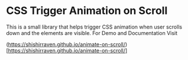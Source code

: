 # CSS Trigger Animation on Scroll

This is a small library that helps trigger CSS animation when user scrolls down and the elements are visible. 
For Demo and Documentation Visit 

(https://shishirraven.github.io/animate-on-scroll/)[https://shishirraven.github.io/animate-on-scroll/]
